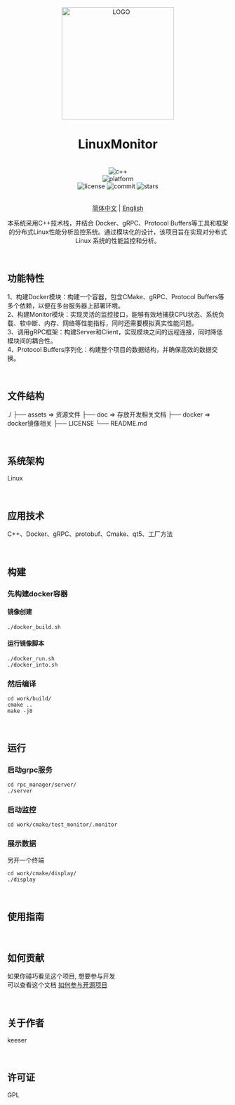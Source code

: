 <div align="center">

<img alt="LOGO" src="assets/closure.jpg" width="256" height="256" />

# LinuxMonitor

<br>

<div>
    <img alt="c++" src="https://img.shields.io/badge/c++-11-%2300599C">
</div>
<div>
    <img alt="platform" src="https://img.shields.io/badge/platform-Linux%20-blueviolet">
</div>
<div>
    <img alt="license" src="https://img.shields.io/github/license/Skeeser/LinuxMonitor">
    <img alt="commit" src="https://img.shields.io/github/commit-activity/m/Skeeser/LinuxMonitor?color=%23ff69b4">
    <img alt="stars" src="https://img.shields.io/github/stars/Skeeser/LinuxMonitor?style=social">
</div>
<br>

[简体中文](README_ZH.md)  | [English](README_EN.md) 

本系统采用C++技术栈，并结合 Docker、gRPC、Protocol Buffers等工具和框架的分布式Linux性能分析监控系统。通过模块化的设计，该项目旨在实现对分布式Linux 系统的性能监控和分析。 <br>

</div>

<br>

## 功能特性
1、构建Docker模块：构建一个容器，包含CMake、gRPC、Protocol Buffers等多个依赖，以便在多台服务器上部署环境。  
2、构建Monitor模块：实现灵活的监控接口，能够有效地捕获CPU状态、系统负载、软中断、内存、网络等性能指标，同时还需要模拟真实性能问题。  
3、调用gRPC框架：构建Server和Client，实现模块之间的远程连接，同时降低模块间的耦合性。  
4、Protocol Buffers序列化：构建整个项目的数据结构，并确保高效的数据交换。 

<br>

## 文件结构
./
├── assets  => 资源文件
├── doc  => 存放开发相关文档
├── docker  => docker镜像相关
├── LICENSE
└── README.md

<br>


## 系统架构
Linux  

<br>


## 应用技术
C++、Docker、gRPC、protobuf、Cmake、qt5、工厂方法

<br>

## 构建
### 先构建docker容器
#### 镜像创建 
```shell
./docker_build.sh
```

#### 运行镜像脚本
```shell
./docker_run.sh
./docker_into.sh
```

### 然后编译
```shell
cd work/build/
cmake ..
make -j8
```

<br>

## 运行

### 启动grpc服务
```shell
cd rpc_manager/server/
./server

```

### 启动监控
```shell
cd work/cmake/test_monitor/.monitor
```

### 展示数据
另开一个终端  
```shell
cd work/cmake/display/
./display
```

<br>

## 使用指南

<!-- 描述如何使用该项目 -->
<br>

## 如何贡献
如果你碰巧看见这个项目, 想要参与开发  
可以查看这个文档 [如何参与开源项目](doc/github参与开源项目流程.md)  

<br>

## 关于作者
keeser

<br>

## 许可证
GPL  